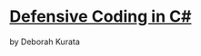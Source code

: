# [Defensive Coding in C#](https://app.pluralsight.com/player?course=defensive-coding-csharp&author=deborah-kurata&name=defensive-coding-csharp-m1-overview&clip=0&mode=live)
by Deborah Kurata

